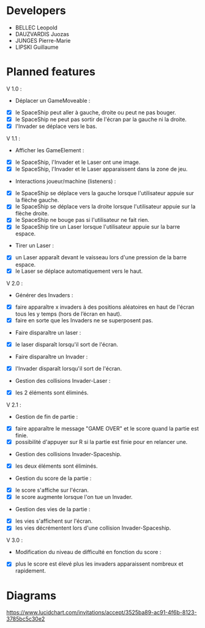 # Developers

* BELLEC Leopold
* DAUZVARDIS Juozas
* JUNGES Pierre-Marie
* LIPSKI Guillaume

# Planned features

V 1.0 :
* Déplacer un GameMoveable :
 - [x] le SpaceShip peut aller à gauche, droite ou peut ne pas bouger.
 - [x] le SpaceShip ne peut pas sortir de l'écran par la gauche ni la droite.
 - [x] l'Invader se déplace vers le bas.

V 1.1 :
* Afficher les GameElement :
 - [x] le SpaceShip, l'Invader et le Laser ont une image.
 - [x] le SpaceShip, l'Invader et le Laser apparaissent dans la zone de jeu.
* Interactions joueur/machine (listeners) :
 - [x] le SpaceShip se déplace vers la gauche lorsque l'utilisateur appuie sur la flèche gauche.
 - [x] le SpaceShip se déplace vers la droite lorsque l'utilisateur appuie sur la flèche droite.
 - [x] le SpaceShip ne bouge pas si l'utilisateur ne fait rien.
 - [x] le SpaceShip tire un Laser lorsque l'utilisateur appuie sur la barre espace.
* Tirer un Laser :
 - [x] un Laser apparaît devant le vaisseau lors d'une pression de la barre espace.
 - [x] le Laser se déplace automatiquement vers le haut.

V 2.0 :
* Générer des Invaders :
 - [x] faire apparaître x invaders à des positions aléatoires en haut de l'écran tous les y temps (hors de l’écran en haut).
 - [x] faire en sorte que les Invaders ne se superposent pas.
* Faire disparaître un laser :
 - [x] le laser disparaît lorsqu'il sort de l'écran.
* Faire disparaître un Invader :
 - [x] l'Invader disparaît lorsqu'il sort de l'écran.
* Gestion des collisions Invader-Laser :
 - [x] les 2 éléments sont éliminés.

V 2.1 :
* Gestion de fin de partie :
 - [x] faire apparaître le message "GAME OVER" et le score quand la partie est finie.
 - [x] possibilité d'appuyer sur R si la partie est finie pour en relancer une.
* Gestion des collisions Invader-Spaceship.
 - [x] les deux éléments sont éliminés.
* Gestion du score de la partie :
 - [x] le score s'affiche sur l'écran.
 - [x] le score augmente lorsque l'on tue un Invader.
* Gestion des vies de la partie :
 - [x] les vies s'affichent sur l'écran.
 - [x] les vies décrémentent lors d'une collision Invader-Spaceship.

V 3.0 :
* Modification du niveau de difficulté en fonction du score :
 - [x] plus le score est élevé plus les invaders apparaissent nombreux et rapidement.

# Diagrams

https://www.lucidchart.com/invitations/accept/3525ba89-ac91-4f6b-8123-3785bc5c30e2
